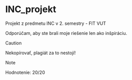 # INC_projekt
Projekt z predmetu INC v 2. semestry - FIT VUT

Odporúčam, aby ste brali moje riešenie len ako inšpiráciu.

> [!CAUTION]
> Nekopírovať, plagiát za to nestojí!

> [!NOTE]
> Hodnotenie: 20/20
